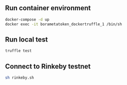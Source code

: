## Run container environment

```bash
docker-compose -d up
docker exec -it borametatoken_dockertruffle_1 /bin/sh
```

## Run local test

```bash
truffle test
```

## Connect to Rinkeby testnet

```bash
sh rinkeby.sh
```